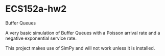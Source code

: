 ECS152a-hw2
===========

Buffer Queues

A very basic simulation of Buffer Queues with a Poisson arrival rate and a negative exponential service rate.

This project makes use of SimPy and will not work unless it is installed.
